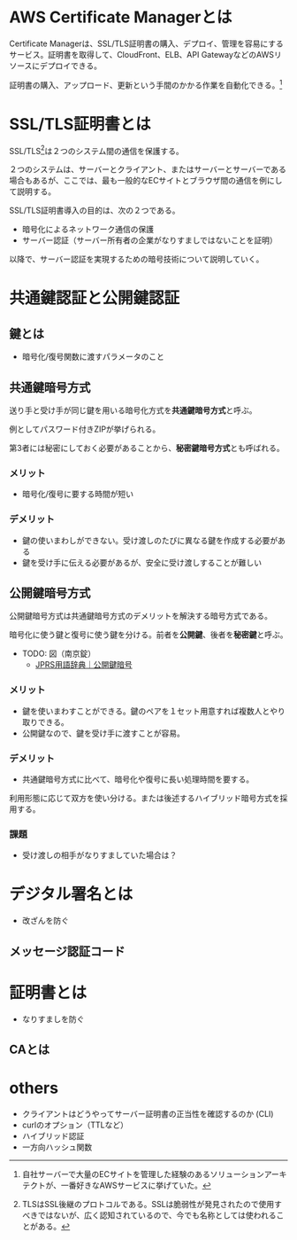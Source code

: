 # AWS Certificate Managerとは
Certificate Managerは、SSL/TLS証明書の購入、デプロイ、管理を容易にするサービス。証明書を取得して、CloudFront、ELB、API GatewayなどのAWSリソースにデプロイできる。

証明書の購入、アップロード、更新という手間のかかる作業を自動化できる。[^1]

[^1]: 自社サーバーで大量のECサイトを管理した経験のあるソリューションアーキテクトが、一番好きなAWSサービスに挙げていた。

# SSL/TLS証明書とは

SSL/TLS[^2]は２つのシステム間の通信を保護する。 

[^2]: TLSはSSL後継のプロトコルである。SSLは脆弱性が発見されたので使用すべきではないが、広く認知されているので、今でも名称としては使われることがある。

２つのシステムは、サーバーとクライアント、またはサーバーとサーバーである場合もあるが、ここでは、最も一般的なECサイトとブラウザ間の通信を例にして説明する。

SSL/TLS証明書導入の目的は、次の２つである。
- 暗号化によるネットワーク通信の保護
- サーバー認証（サーバー所有者の企業がなりすましではないことを証明）

以降で、サーバー認証を実現するための暗号技術について説明していく。


# 共通鍵認証と公開鍵認証

## 鍵とは
- 暗号化/復号関数に渡すパラメータのこと
## 共通鍵暗号方式
送り手と受け手が同じ鍵を用いる暗号化方式を**共通鍵暗号方式**と呼ぶ。

例としてパスワード付きZIPが挙げられる。

第3者には秘密にしておく必要があることから、**秘密鍵暗号方式**とも呼ばれる。

### メリット
- 暗号化/復号に要する時間が短い
### デメリット
- 鍵の使いまわしができない。受け渡しのたびに異なる鍵を作成する必要がある
- 鍵を受け手に伝える必要があるが、安全に受け渡しすることが難しい

## 公開鍵暗号方式
公開鍵暗号方式は共通鍵暗号方式のデメリットを解決する暗号方式である。

暗号化に使う鍵と復号に使う鍵を分ける。前者を**公開鍵**、後者を**秘密鍵**と呼ぶ。
- TODO: 図（南京錠）
	- [JPRS用語辞典｜公開鍵暗号](https://jprs.jp/glossary/index.php?ID=0226)

### メリット
- 鍵を使いまわすことができる。鍵のペアを１セット用意すれば複数人とやり取りできる。
- 公開鍵なので、鍵を受け手に渡すことが容易。
### デメリット
- 共通鍵暗号方式に比べて、暗号化や復号に長い処理時間を要する。

利用形態に応じて双方を使い分ける。または後述するハイブリッド暗号方式を採用する。

### 課題
- 受け渡しの相手がなりすましていた場合は？

# デジタル署名とは
- 改ざんを防ぐ
## メッセージ認証コード
# 証明書とは
- なりすましを防ぐ
## CAとは

# others
- クライアントはどうやってサーバー証明書の正当性を確認するのか (CLI)
- curlのオプション（TTLなど）
- ハイブリッド認証
- 一方向ハッシュ関数